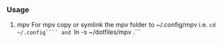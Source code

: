 ### Usage 
1. mpv
For mpv copy or symlink the mpv folder to ~/.config/mpv
i.e. ```cd ~/.config```` and ```ln -s ~/dotfiles/mpv .```
